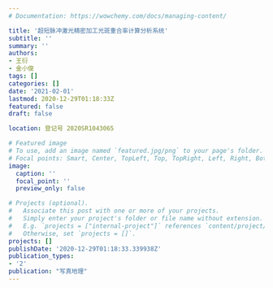 ```yaml
---
# Documentation: https://wowchemy.com/docs/managing-content/

title: '超短脉冲激光精密加工光斑重合率计算分析系统'
subtitle: ''
summary: ''
authors:
- 王衍
- 金小俊
tags: []
categories: []
date: '2021-02-01'
lastmod: 2020-12-29T01:18:33Z
featured: false
draft: false

location: 登记号 2020SR1043065

# Featured image
# To use, add an image named `featured.jpg/png` to your page's folder.
# Focal points: Smart, Center, TopLeft, Top, TopRight, Left, Right, BottomLeft, Bottom, BottomRight.
image:
  caption: ''
  focal_point: ''
  preview_only: false

# Projects (optional).
#   Associate this post with one or more of your projects.
#   Simply enter your project's folder or file name without extension.
#   E.g. `projects = ["internal-project"]` references `content/project/deep-learning/index.md`.
#   Otherwise, set `projects = []`.
projects: []
publishDate: '2020-12-29T01:18:33.339938Z'
publication_types:
- '2'
publication: "写真地理"
---
```

